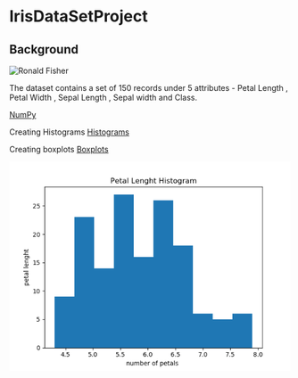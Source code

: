 IrisDataSetProject
==========================================================
Background
----------------------------------------------------------
![Ronald Fisher](https://www.google.ie/search?q=ronald+fisher&source=lnms&tbm=isch&sa=X&ved=0ahUKEwiqt4m7odbaAhVqK8AKHX82BZgQ_AUICigB&biw=1366&bih=637#imgrc=7k26njjvhxjqJM:)

The dataset contains a set of 150 records under 5 attributes - Petal Length , Petal Width , Sepal Length , Sepal width and Class.

[NumPy](http://www.numpy.org/)

Creating Histograms
[Histograms](https://matplotlib.org/gallery/statistics/histogram_features.html)

Creating boxplots
[Boxplots](https://matplotlib.org/api/_as_gen/matplotlib.pyplot.boxplot.html)

![Petal Lenght Histogram](PetalLenghtHistogram.png)

